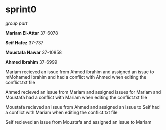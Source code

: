 # sprint0

*group part*



**Mariam El-Attar** 37-6078

**Seif Hafez** 37-737

**Moustafa Nawar** 37-10858

**Ahmed Ibrahim** 37-6999



Mariam recieved an issue from Ahmed ibrahim and assigned an issue to mMohamed Ibrahim and had a conflict with Ahmed when editing the conflict.txt file

Ahmed recieved an issue from Mariam and assigned issues for Mariam and Moustafa had a conflict with Mariam when editing the conflict.txt file


Moustafa recieved an issue from Ahmed and assigned an issue to Seif had a conflict with Mariam when editing the conflict.txt file


Seif recieved an issue from Moustafa and assigned an issue to Mariam
